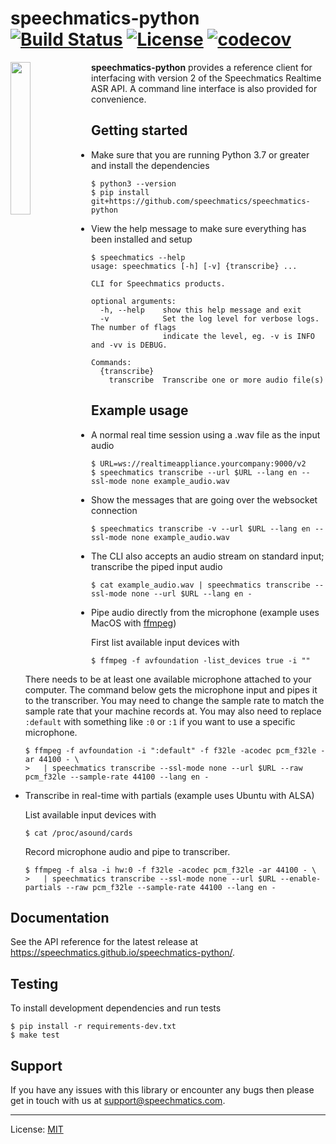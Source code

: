 # speechmatics-python &ensp; [![Build Status](https://travis-ci.org/speechmatics/speechmatics-python.svg?branch=master)](https://travis-ci.org/speechmatics/speechmatics-python) [![License](https://img.shields.io/badge/license-MIT-yellow.svg)](https://github.com/speechmatics/speechmatics-python/blob/master/LICENSE.txt) [![codecov](https://codecov.io/gh/speechmatics/speechmatics-python/branch/master/graph/badge.svg)](https://codecov.io/gh/speechmatics/speechmatics-python)

<a href="https://www.speechmatics.com/"><img src="https://speechmatics.github.io/speechmatics-python/_static/logo.png" width="25%" align="left"></a>

**speechmatics-python** provides a reference client for interfacing with version 2 of the Speechmatics Realtime ASR API. A command line interface is also provided for convenience.


## Getting started

- Make sure that you are running Python 3.7 or greater and install the dependencies

   ```shell
   $ python3 --version
   $ pip install git+https://github.com/speechmatics/speechmatics-python
   ```

- View the help message to make sure everything has been installed and setup

   ```shell
   $ speechmatics --help
   usage: speechmatics [-h] [-v] {transcribe} ...

   CLI for Speechmatics products.

   optional arguments:
     -h, --help    show this help message and exit
     -v            Set the log level for verbose logs. The number of flags
                   indicate the level, eg. -v is INFO and -vv is DEBUG.

   Commands:
     {transcribe}
       transcribe  Transcribe one or more audio file(s)
   ```


## Example usage

- A normal real time session using a .wav file as the input audio

   ```shell
   $ URL=ws://realtimeappliance.yourcompany:9000/v2
   $ speechmatics transcribe --url $URL --lang en --ssl-mode none example_audio.wav
   ```

- Show the messages that are going over the websocket connection

   ```shell
   $ speechmatics transcribe -v --url $URL --lang en --ssl-mode none example_audio.wav
   ```

- The CLI also accepts an audio stream on standard input; transcribe the piped input audio

   ```shell
   $ cat example_audio.wav | speechmatics transcribe --ssl-mode none --url $URL --lang en -
   ```

- Pipe audio directly from the microphone (example uses MacOS with [ffmpeg](https://ffmpeg.org/ffmpeg-devices.html#avfoundation))

    First list available input devices with

    ```shell
    $ ffmpeg -f avfoundation -list_devices true -i ""
    ```

    There needs to be at least one available microphone attached to your computer.
    The command below gets the microphone input and pipes it to the transcriber.
    You may need to change the sample rate to match the sample rate that your machine records at.
    You may also need to replace `:default` with something like `:0` or `:1` if you want to use a specific microphone.

    ```shell
    $ ffmpeg -f avfoundation -i ":default" -f f32le -acodec pcm_f32le -ar 44100 - \
    >   | speechmatics transcribe --ssl-mode none --url $URL --raw pcm_f32le --sample-rate 44100 --lang en -
    ```

- Transcribe in real-time with partials (example uses Ubuntu with ALSA)

    List available input devices with

    ```shell
    $ cat /proc/asound/cards
    ```

    Record microphone audio and pipe to transcriber.

    ```shell
    $ ffmpeg -f alsa -i hw:0 -f f32le -acodec pcm_f32le -ar 44100 - \
    >   | speechmatics transcribe --ssl-mode none --url $URL --enable-partials --raw pcm_f32le --sample-rate 44100 --lang en -
    ```


## Documentation

See the API reference for the latest release at https://speechmatics.github.io/speechmatics-python/.


## Testing

To install development dependencies and run tests

```shell
$ pip install -r requirements-dev.txt
$ make test
```


## Support

If you have any issues with this library or encounter any bugs then please get in touch with us at support@speechmatics.com.

---

License: [MIT](LICENSE.txt)
